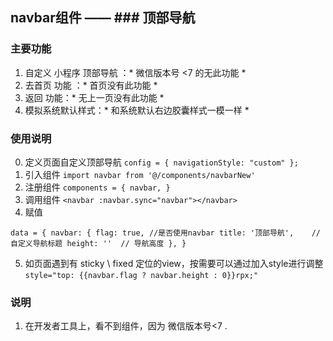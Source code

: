 ## navbar组件 —— ### 顶部导航
### 主要功能
1. 自定义 小程序 顶部导航 ：* 微信版本号 <7 的无此功能 *
2. 去首页 功能 ：* 首页没有此功能 *
3. 返回 功能：* 无上一页没有此功能 *
4. 模拟系统默认样式：* 和系统默认右边胶囊样式一模一样 *
### 使用说明
0. 定义页面自定义顶部导航
`config = { navigationStyle: "custom" };`
1. 引入组件
`import navbar from '@/components/navbarNew'`
2. 注册组件
`components = {	navbar, }`
3. 调用组件
`<navbar :navbar.sync="navbar"></navbar>`
4. 赋值
>>>>>
`
data = {
		navbar: {
			flag: true, //是否使用navbar
      title: '顶部导航',	// 自定义导航标题
     	height: ''	// 导航高度
    },
}
`
>>>>>
5. 如页面遇到有 sticky \ fixed 定位的view，按需要可以通过加入style进行调整
`style="top: {{navbar.flag ? navbar.height : 0}}rpx;"`
### 说明
1. 在开发者工具上，看不到组件，因为 微信版本号<7 .
